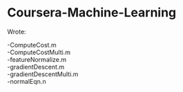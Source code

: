 # Coursera-Machine-Learning

Wrote:

 -ComputeCost.m
 <br>
 -ComputeCostMulti.m
 <br>
 -featureNormalize.m
 <br>
 -gradientDescent.m
 <br>
 -gradientDescentMulti.m
 <br>
 -normalEqn.n
